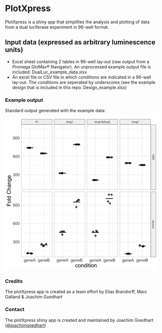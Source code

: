 # PlotXpress
 
PlotXpress is a shiny app that simplifies the analysis and plotting of data from a dual luciferase experiment in 96-well format.

## Input data (expressed as arbitrary luminescence units)
* Excel sheet containing 2 tables in 96-well lay-out (raw output from a Promega GloMax® Navigator). An unprocessed example output file is included: DualLuc_example_data.xlsx
* An excel file or CSV file in which conditions are indicated in a 96-well lay-out. The conditions are seperated by underscores (see the example design that is included in this repo: Design_example.xlsx)

### Example output

Standard output generated with the example data:

![alt text](https://github.com/ScienceParkStudyGroup/PlotXpress/blob/master/plotXpress_example.png "Output")

### Credits

<p>The plotXpress app is created as a team effort by Elias Brandorff, Marc Galland & Joachim Goedhart</p>

### Contact

The plotXpress shiny app is created and maintained by Joachim Goedhart ([@joachimgoedhart](https://twitter.com/joachimgoedhart))
